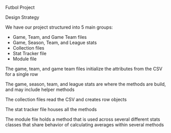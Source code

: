 Futbol Project

Design Strategy

We have our project structured into 5 main groups:

- Game, Team, and Game Team files
- Game, Season, Team, and League stats
- Collection files
- Stat Tracker file
- Module file

The game, team, and game team files initialize the attributes from the CSV for a single row

The game, season, team, and league stats are where the methods are build, and may include helper methods

The collection files read the CSV and creates row objects

The stat tracker file houses all the methods

The module file holds a method that is used across several different stats classes that share behavior of calculating averages within several methods

